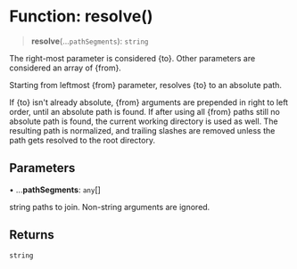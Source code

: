 # Function: resolve()

> **resolve**(...`pathSegments`): `string`

The right-most parameter is considered {to}.  Other parameters are considered an array of {from}.

Starting from leftmost {from} parameter, resolves {to} to an absolute path.

If {to} isn't already absolute, {from} arguments are prepended in right to left order, until an absolute path is found. If after using all {from} paths still no absolute path is found, the current working directory is used as well. The resulting path is normalized, and trailing slashes are removed unless the path gets resolved to the root directory.

## Parameters

• ...**pathSegments**: `any`[]

string paths to join.  Non-string arguments are ignored.

## Returns

`string`
